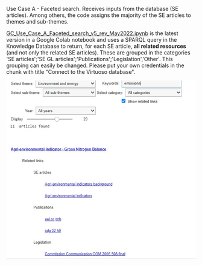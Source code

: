 Use Case A - Faceted search. Receives inputs from the database (SE articles). Among others, the code assigns the majority of the SE articles to themes and sub-themes.

[GC_Use_Case_A_Faceted_search_v5_rev_May2022.ipynb](https://github.com/eurostat/NLP4Stat/blob/testing/Use%20case%20A/Use%20Case%20A%20Faceted%20search/GC_Use_Case_A_Faceted_search_v5_rev_May2022.ipynb) is the latest version in a Google Colab notebook and uses a SPARQL query in the Knowledge Database to return, for each SE article, **all related resources** (and not only the related SE articles). These are grouped in the categories 'SE articles';'SE GL articles';'Publications';'Legislation','Other'. This grouping can easily be changed.
Please put your own credentials in the chunk with title "Connect to the Virtuoso database".

<img src="https://github.com/eurostat/NLP4Stat/blob/testing/Use%20case%20A/Use%20Case%20A%20Faceted%20search/Figs/FS_screenshot4.jpg" width="600">

